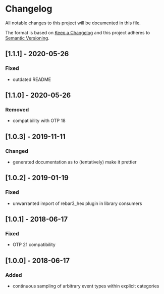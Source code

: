# Changelog
All notable changes to this project will be documented in this file.

The format is based on [Keep a Changelog](http://keepachangelog.com/en/1.0.0/)
and this project adheres to [Semantic Versioning](http://semver.org/spec/v2.0.0.html).

## [1.1.1] - 2020-05-26
### Fixed
- outdated README

## [1.1.0] - 2020-05-26
### Removed
- compatibility with OTP 18

## [1.0.3] - 2019-11-11
### Changed
- generated documentation as to (tentatively) make it prettier

## [1.0.2] - 2019-01-19
### Fixed
- unwarranted import of rebar3_hex plugin in library consumers

## [1.0.1] - 2018-06-17
### Fixed
- OTP 21 compatibility

## [1.0.0] - 2018-06-17
### Added
- continuous sampling of arbitrary event types within explicit categories
